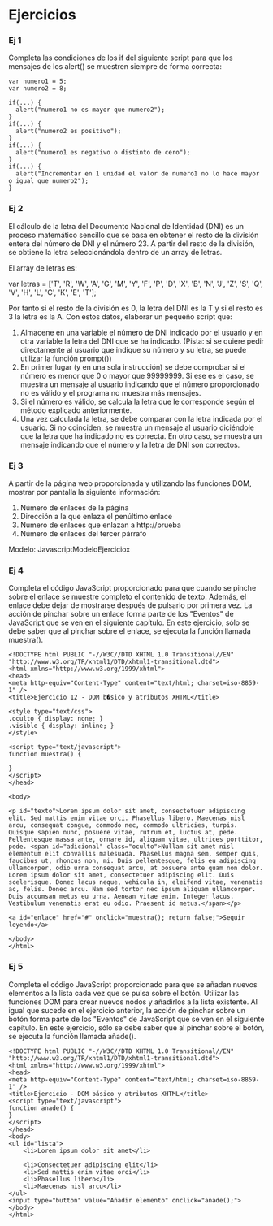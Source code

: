 # Ejercicios #

### Ej 1 ###
Completa las condiciones de los if del siguiente script para que los mensajes de los alert() se muestren siempre de forma correcta:

```
var numero1 = 5;
var numero2 = 8;
 
if(...) {
  alert("numero1 no es mayor que numero2");
}
if(...) {
  alert("numero2 es positivo");
}
if(...) {
  alert("numero1 es negativo o distinto de cero");
}
if(...) {
  alert("Incrementar en 1 unidad el valor de numero1 no lo hace mayor o igual que numero2");
}
```

### Ej 2 ###
El cálculo de la letra del Documento Nacional de Identidad (DNI) es un proceso matemático sencillo que se basa en obtener el resto de la división entera del número de DNI y el número 23. A partir del resto de la división, se obtiene la letra seleccionándola dentro de un array de letras.

El array de letras es:

var letras = ['T', 'R', 'W', 'A', 'G', 'M', 'Y', 'F', 'P', 'D', 'X', 'B', 'N', 'J', 'Z', 'S', 'Q', 'V', 'H', 'L', 'C', 'K', 'E', 'T'];

Por tanto si el resto de la división es 0, la letra del DNI es la T y si el resto es 3 la letra es la A. Con estos datos, elaborar un pequeño script que:
  1. Almacene en una variable el número de DNI indicado por el usuario y en otra variable la letra del DNI que se ha indicado. (Pista: si se quiere pedir directamente al usuario que indique su número y su letra, se puede utilizar la función prompt())
  1. En primer lugar (y en una sola instrucción) se debe comprobar si el número es menor que 0 o mayor que 99999999. Si ese es el caso, se muestra un mensaje al usuario indicando que el número proporcionado no es válido y el programa no muestra más mensajes.
  1. Si el número es válido, se calcula la letra que le corresponde según el método explicado anteriormente.
  1. Una vez calculada la letra, se debe comparar con la letra indicada por el usuario. Si no coinciden, se muestra un mensaje al usuario diciéndole que la letra que ha indicado no es correcta. En otro caso, se muestra un mensaje indicando que el número y la letra de DNI son correctos.


### Ej 3 ###
A partir de la página web proporcionada y utilizando las funciones DOM, mostrar por pantalla la siguiente información:

  1. Número de enlaces de la página
  1. Dirección a la que enlaza el penúltimo enlace
  1. Numero de enlaces que enlazan a http://prueba
  1. Número de enlaces del tercer párrafo

Modelo: JavascriptModeloEjerciciox


### Ej 4 ###
Completa el código JavaScript proporcionado para que cuando se pinche sobre el enlace se muestre completo el contenido de texto. Además, el enlace debe dejar de mostrarse después de pulsarlo por primera vez. La acción de pinchar sobre un enlace forma parte de los "Eventos" de JavaScript que se ven en el siguiente capítulo. En este ejercicio, sólo se debe saber que al pinchar sobre el enlace, se ejecuta la función llamada muestra().

```
<!DOCTYPE html PUBLIC "-//W3C//DTD XHTML 1.0 Transitional//EN" "http://www.w3.org/TR/xhtml1/DTD/xhtml1-transitional.dtd">
<html xmlns="http://www.w3.org/1999/xhtml">
<head>
<meta http-equiv="Content-Type" content="text/html; charset=iso-8859-1" />
<title>Ejercicio 12 - DOM b�sico y atributos XHTML</title>

<style type="text/css">
.oculto { display: none; }
.visible { display: inline; }
</style>

<script type="text/javascript">
function muestra() {

}
</script>
</head>

<body>

<p id="texto">Lorem ipsum dolor sit amet, consectetuer adipiscing elit. Sed mattis enim vitae orci. Phasellus libero. Maecenas nisl arcu, consequat congue, commodo nec, commodo ultricies, turpis. Quisque sapien nunc, posuere vitae, rutrum et, luctus at, pede. Pellentesque massa ante, ornare id, aliquam vitae, ultrices porttitor, pede. <span id="adicional" class="oculto">Nullam sit amet nisl elementum elit convallis malesuada. Phasellus magna sem, semper quis, faucibus ut, rhoncus non, mi. Duis pellentesque, felis eu adipiscing ullamcorper, odio urna consequat arcu, at posuere ante quam non dolor. Lorem ipsum dolor sit amet, consectetuer adipiscing elit. Duis scelerisque. Donec lacus neque, vehicula in, eleifend vitae, venenatis ac, felis. Donec arcu. Nam sed tortor nec ipsum aliquam ullamcorper. Duis accumsan metus eu urna. Aenean vitae enim. Integer lacus. Vestibulum venenatis erat eu odio. Praesent id metus.</span></p>

<a id="enlace" href="#" onclick="muestra(); return false;">Seguir leyendo</a>

</body>
</html>
```

### Ej 5 ###
Completa el código JavaScript proporcionado para que se añadan nuevos elementos a la lista cada vez que se pulsa sobre el botón. Utilizar las funciones DOM para crear nuevos nodos y añadirlos a la lista existente. Al igual que sucede en el ejercicio anterior, la acción de pinchar sobre un botón forma parte de los "Eventos" de JavaScript que se ven en el siguiente capítulo. En este ejercicio, sólo se debe saber que al pinchar sobre el botón, se ejecuta la función llamada añade().
```
<!DOCTYPE html PUBLIC "-//W3C//DTD XHTML 1.0 Transitional//EN" "http://www.w3.org/TR/xhtml1/DTD/xhtml1-transitional.dtd">
<html xmlns="http://www.w3.org/1999/xhtml">
<head>
<meta http-equiv="Content-Type" content="text/html; charset=iso-8859-1" />
<title>Ejercicio - DOM básico y atributos XHTML</title>
<script type="text/javascript">
function anade() {
}
</script>
</head>
<body>
<ul id="lista">
	<li>Lorem ipsum dolor sit amet</li>

	<li>Consectetuer adipiscing elit</li>
	<li>Sed mattis enim vitae orci</li>
	<li>Phasellus libero</li>
	<li>Maecenas nisl arcu</li>
</ul>
<input type="button" value="Añadir elemento" onclick="anade();">
</body>
</html>
```